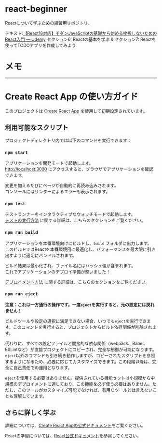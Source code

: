 # react-beginner
Reactについて学ぶための練習用リポジトリ．

テキスト:[【React18対応】モダンJavaScriptの基礎から始める挫折しないためのReact入門 ― Udemy](https://www.udemy.com/course/modern_javascipt_react_beginner/?couponCode=ACCAGE0923) セクション6: Reactの基本を学ぶ & セクション7: Reactを使ってTODOアプリを作成してみよう

# メモ


---

# Create React App の使い方ガイド

このプロジェクトは [Create React App](https://github.com/facebook/create-react-app) を使用して初期設定されています。

## 利用可能なスクリプト

プロジェクトディレクトリ内では以下のコマンドを実行できます：

### `npm start`

アプリケーションを開発モードで起動します。\
[http://localhost:3000](http://localhost:3000) にアクセスすると、ブラウザでアプリケーションを確認できます。

変更を加えるたびにページが自動的に再読み込みされます。\
コンソールにはリンターによるエラーも表示されます。

### `npm test`

テストランナーをインタラクティブなウォッチモードで起動します。\
[テストの実行方法](https://facebook.github.io/create-react-app/docs/running-tests) に関する詳細は、こちらのセクションをご覧ください。

### `npm run build`

アプリケーションを本番環境向けにビルドし、`build` フォルダに出力します。\
このビルドではReactを本番環境用に最適化し、パフォーマンスを最大限に引き出すように適切にバンドルされます。

ビルド結果は最小化され、ファイル名にはハッシュ値が含まれます。\
これでアプリケーションのデプロイ準備が整いました！

[デプロイメント方法](https://facebook.github.io/create-react-app/docs/deployment) に関する詳細は、こちらのセクションをご覧ください。

### `npm run eject`

**注意：これは一方通行の操作です。一度`eject`を実行すると、元の設定には戻れません！**

ビルドツールや設定の選択に満足できない場合、いつでも`eject`を実行できます。このコマンドを実行すると、プロジェクトからビルド依存関係が削除されます。

代わりに、すべての設定ファイルと間接的な依存関係（webpack、Babel、ESLintなど）が直接プロジェクトにコピーされ、完全な制御が可能になります。`eject`以外のコマンドも引き続き動作しますが、コピーされたスクリプトを参照するようになるため、必要に応じてカスタマイズできます。この段階以降は、完全に自己責任での運用となります。

`eject`を使用する必要はありません。提供されている機能セットは小規模から中規模のデプロイメントに適しており、この機能を必ず使う必要はありません。ただし、このツールがカスタマイズ可能でなければ、有用なツールとは言えないことも理解しています。

## さらに詳しく学ぶ

詳細については、[Create React Appの公式ドキュメント](https://facebook.github.io/create-react-app/docs/getting-started)をご覧ください。

Reactの学習については、[React公式ドキュメント](https://reactjs.org/)を参照してください。
